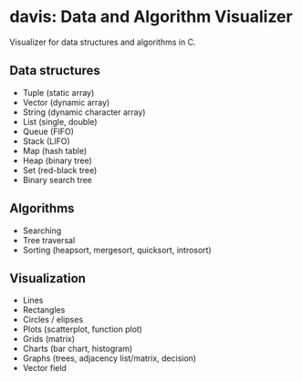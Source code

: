 # davis: Data and Algorithm Visualizer

Visualizer for data structures and algorithms in C.

## Data structures

- Tuple (static array)
- Vector (dynamic array)
- String (dynamic character array)
- List (single, double)
- Queue (FIFO)
- Stack (LIFO)
- Map (hash table)
- Heap (binary tree)
- Set (red-black tree)
- Binary search tree

## Algorithms

- Searching
- Tree traversal
- Sorting (heapsort, mergesort, quicksort, introsort)

## Visualization

- Lines
- Rectangles
- Circles / elipses
- Plots (scatterplot, function plot)
- Grids (matrix)
- Charts (bar chart, histogram)
- Graphs (trees, adjacency list/matrix, decision)
- Vector field
